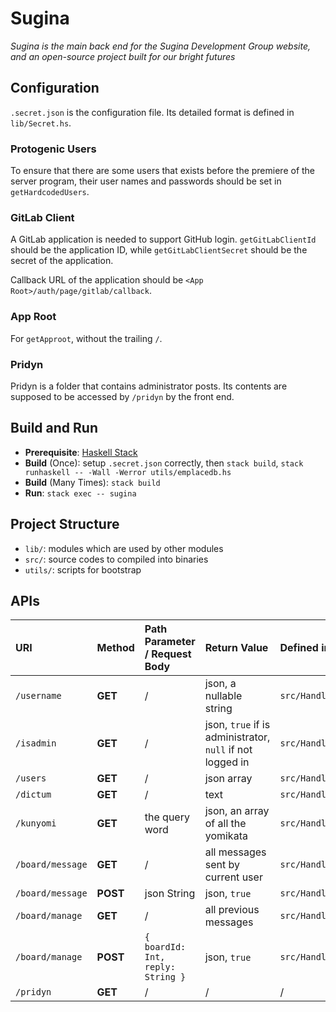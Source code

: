 # Sugina

_Sugina is the main back end for the Sugina Development Group website, and an open-source project built for our bright futures_

## Configuration

`.secret.json` is the configuration file. Its detailed format is defined in `lib/Secret.hs`.

### Protogenic Users

To ensure that there are some users that exists before the premiere of the server program, their user names and passwords should be set in `getHardcodedUsers`.

### GitLab Client

A GitLab application is needed to support GitHub login. `getGitLabClientId` should be the application ID, while `getGitLabClientSecret` should be the secret of the application.

Callback URL of the application should be `<App Root>/auth/page/gitlab/callback`.

### App Root

For `getApproot`, without the trailing `/`.

### Pridyn

Pridyn is a folder that contains administrator posts. Its contents are supposed to be accessed by `/pridyn` by the front end.

## Build and Run

* **Prerequisite**: [Haskell Stack](https://www.haskellstack.org/)
* **Build** (Once): setup `.secret.json` correctly, then `stack build`, `stack runhaskell -- -Wall -Werror utils/emplacedb.hs`
* **Build** (Many Times): `stack build`
* **Run**: `stack exec -- sugina`

## Project Structure

* `lib/`: modules which are used by other modules
* `src/`: source codes to compiled into binaries
* `utils/`: scripts for bootstrap

## APIs

| URI | Method | Path Parameter / Request Body | Return Value | Defined in | Auth |
| :- | :- | :- | :- | :- | :- |
| `/username` | **GET** | / | json, a nullable string | `src/Handler/UserName.hs` | / |
| `/isadmin` | **GET** | / | json, `true` if is administrator, `null` if not logged in | `src/Handler/IsAdmin.hs` | / |
| `/users` | **GET** | / | json array | `src/Handler/Users.hs` | Admin |
| `/dictum` | **GET** | / | text | `src/Handler/Dictum.hs` | / |
| `/kunyomi` | **GET** | the query word | json, an array of all the yomikata | `src/Handler/Kunyomi.hs` | / |
| `/board/message` | **GET** | / | all messages sent by current user | `src/Handler/Board.hs` | User |
| `/board/message` | **POST** | json String | json, `true` | `src/Handler/Board.hs` | User |
| `/board/manage` | **GET** | / | all previous messages | `src/Handler/Board.hs` | Admin |
| `/board/manage` | **POST** | `{ boardId: Int, reply: String }` | json, `true` | `src/Handler/Board.hs` | Admin |
| `/pridyn` | **GET** | / | / | / | Admin |
